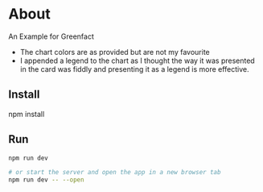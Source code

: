 # About
An Example for Greenfact
* The chart colors are as provided but are not my favourite
* I appended a legend to the chart as I thought the way it was presented in the card was fiddly and presenting it as a legend is more effective.

## Install
npm install

## Run

```bash
npm run dev

# or start the server and open the app in a new browser tab
npm run dev -- --open
```
